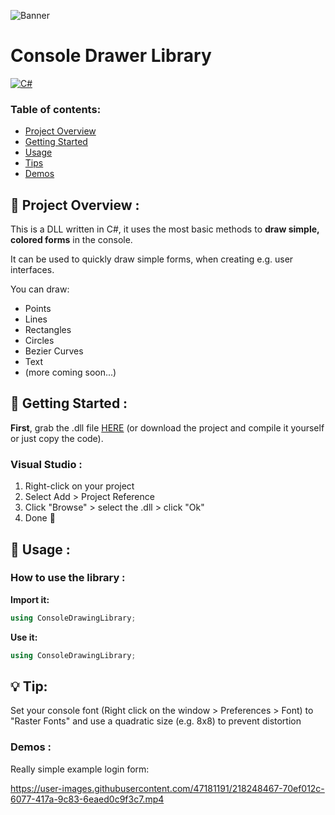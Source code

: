 ![Banner](https://user-images.githubusercontent.com/47181191/218121404-1d86b636-49a9-414f-81c7-7885038e15ba.png)


# Console Drawer Library

 [![C#](https://img.shields.io/badge/Language-C%23-blue?style=for-the-badge&logo=.net)](https://en.wikipedia.org/wiki/C_Sharp_(programming_language)) 

### Table of contents:
- [Project Overview](#project-overview)
- [Getting Started](#getting-started)
- [Usage](#usage)
- [Tips](#tips)
- [Demos](#demos)

<a name="project-overview"/>

## :open_book: Project Overview :

This is a DLL written in C#, it uses the most basic methods to **draw simple, colored forms** in the console.

It can be used to quickly draw simple forms, when creating e.g. user interfaces.

You can draw:

 - Points
 - Lines
 - Rectangles
 - Circles
 - Bezier Curves
 - Text
 - (more coming soon...)

<a name="getting-started"/>

## 🚀 Getting Started :

**First**, grab the .dll file [HERE](https://github.com/alexander1220/ConsoleDrawingLibrary/blob/master/ConsoleDrawingLibrary/bin/Release/ConsoleDrawingLibrary.dll) (or download the project and compile it yourself or just copy the code).

### Visual Studio :

1. Right-click on your project
2. Select Add > Project Reference
3. Click "Browse" > select the .dll > click "Ok"
3. Done 🎉

<a name="usage"/>

## 🧪 Usage :

### How to use the library :

**Import it:**

```cs
using ConsoleDrawingLibrary;
```
**Use it:**
```cs
using ConsoleDrawingLibrary;
```

<a name="tips"/>

## 💡 Tip:

Set your console font (Right click on the window > Preferences > Font) to "Raster Fonts" and use a quadratic size (e.g. 8x8) to prevent distortion

<a name="demos"/>

### Demos :

Really simple example login form:

https://user-images.githubusercontent.com/47181191/218248467-70ef012c-6077-417a-9c83-6eaed0c9f3c7.mp4

